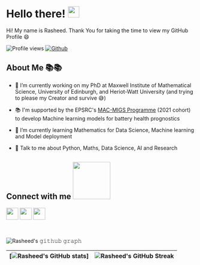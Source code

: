 <h1> Hello there! <img src = "https://raw.githubusercontent.com/MartinHeinz/MartinHeinz/master/wave.gif" width = 30px> </h1>
<p align='center'>
</p>

<div size='20px'> Hi! My name is Rasheed. Thank You for taking the time to view my GitHub Profile 😄
</div>

![Profile views](https://komarev.com/ghpvc/?username=Rasheed19&color=blue)
[![Github](https://img.shields.io/github/followers/Rasheed19?label=Follow&style=social)](https://github.com/Rasheed19)

<h2> About Me 📚📚 </h2>

- 🔭 I’m currently working on my PhD at Maxwell Institute of Mathematical Science, University of Edinburgh, and Heriot-Watt University (and trying to please my Creator and survive :sweat_smile:)

- 📚 I'm supported by the EPSRC's [MAC-MIGS Programme](https://www.mac-migs.ac.uk/) (2021 cohort) to develop Machine learning models for battery health prognostics

- 🌱 I’m currently learning Mathematics for Data Science, Machine learning and Model deployment

- 💬 Talk to me about Python, Maths, Data Science, AI and Research

<h2> Connect with me <img src='https://raw.githubusercontent.com/ShahriarShafin/ShahriarShafin/main/Assets/handshake.gif' width="100px"> </h2>
<a href = 'https://www.linkedin.com/in/rasheed-oyewole-ibraheem-768955246/'> <img width = '32px' align= 'center' src="https://raw.githubusercontent.com/rahulbanerjee26/githubAboutMeGenerator/main/icons/linked-in-alt.svg"/></a>
<a href = 'https://github.com/Rasheed19/Rasheed19'> <img width = '32px' align= 'center' src="https://raw.githubusercontent.com/rahulbanerjee26/githubAboutMeGenerator/main/icons/github.svg"/></a>
<a href = 'https://scholar.google.com/citations?user=D6cwjFMAAAAJ&hl=en'> <img width = '32px' align= 'center' src="https://upload.wikimedia.org/wikipedia/commons/c/c7/Google_Scholar_logo.svg"/></a>

<br>
<br>
<br>

![Rasheed's 𝚐𝚒𝚝𝚑𝚞𝚋 𝚐𝚛𝚊𝚙𝚑](https://github-readme-activity-graph-seven-blush.vercel.app/graph?username=Rasheed19&theme=react-dark&hide_border=true&area=true)

|[![Rasheed's GitHub stats](https://github-readme-stats.vercel.app/api?username=Rasheed19&show_icons=true&theme=dark)]|![Rasheed's GitHub Streak](https://github-readme-streak-stats-theta.vercel.app/?user=Rasheed19&background=0d1117&currStreakNum=ffffff&sideNums=ffffff&ring=5bcdec&currStreakLabel=5bcdec&fire=5bcdec&sideLabels=5bcdec&hide_border=true)|
| ----- | --- |
